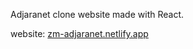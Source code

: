 Adjaranet clone website made with React.

website: [zm-adjaranet.netlify.app](zm-adjaranet.netlify.app)

